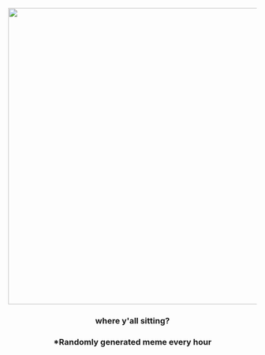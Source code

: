 <p align="center">
        <img src="https://i.redd.it/wxit6w8nj0091.jpg" width="600" height="600">
        </p>
        <h3 align="center">where y'all sitting?</h3>
        <h3 align="center">*Randomly generated meme every hour</h3>
    